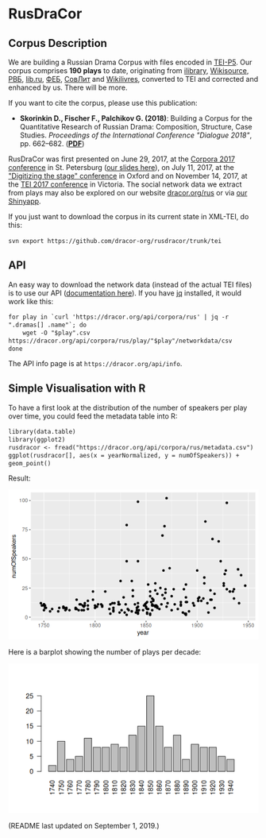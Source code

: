 # RusDraCor
## Corpus Description
We are building a Russian Drama Corpus with files encoded in
[TEI-P5](http://www.tei-c.org/Guidelines/P5/). Our corpus comprises
**190 plays** to date, originating from [ilibrary](https://ilibrary.ru/),
[Wikisource](https://ru.wikisource.org/), [РВБ](https://rvb.ru/),
[lib.ru](http://lib.ru/), [ФЕБ](http://feb-web.ru/),
[СовЛит](http://www.ruthenia.ru/sovlit/) and
[Wikilivres](https://wikilivres.org/), converted to TEI and corrected
and enhanced by us. There will be more.

If you want to cite the corpus, please use this publication:

- **Skorinkin D., Fischer F., Palchikov G. (2018)**: Building a Corpus for the Quantitative Research of Russian Drama: Composition, Structure, Case Studies. *Proceedings of the International Conference "Dialogue 2018"*, pp. 662–682. (**[PDF](http://www.dialog-21.ru/media/4332/skorinkind.pdf)**)

RusDraCor was first presented on June 29, 2017, at the [Corpora 2017
conference](https://events.spbu.ru/events/anons/corpora-2017/?lang=Eng) in St.
Petersburg ([our slides here](https://dlina.github.io/presentations/2017-spb/)),
on July 11, 2017, at the ["Digitizing the stage"
conference](https://digitizingthestage.wordpress.com/) in Oxford and
on November 14, 2017, at the
[TEI 2017 conference](https://hcmc.uvic.ca/tei2017/abstracts/t_115_fischeretal_lifeonstage.html)
in Victoria. The social network data we extract from plays may also be explored
on our website [dracor.org/rus](https://dracor.org/rus) or via
[our Shinyapp](https://shiny.dracor.org/).

If you just want to download the corpus in its current state in XML-TEI,
do this:

`svn export https://github.com/dracor-org/rusdracor/trunk/tei`

## API

An easy way to download the network data (instead of the actual TEI files) is
to use our API ([documentation here](https://dracor.org/documentation/api/)).
If you have [jq](http://blog.librato.com/posts/jq-json) installed, it would work
like this:

```
for play in `curl 'https://dracor.org/api/corpora/rus' | jq -r ".dramas[] .name"`; do
    wget -O "$play".csv https://dracor.org/api/corpora/rus/play/"$play"/networkdata/csv
done
```

The API info page is at `https://dracor.org/api/info`.

## Simple Visualisation with R

To have a first look at the distribution of the number of speakers per play over
time, you could feed the metadata table into R:

```
library(data.table)
library(ggplot2)
rusdracor <- fread("https://dracor.org/api/corpora/rus/metadata.csv")
ggplot(rusdracor[], aes(x = yearNormalized, y = numOfSpeakers)) + geom_point()
```

Result:

![number of speakers per play over time](numOfSpeakers.png)

Here is a barplot showing the number of plays per decade:

![number of speakers per play over time](playsPerDecade.png)

(README last updated on September 1, 2019.)
